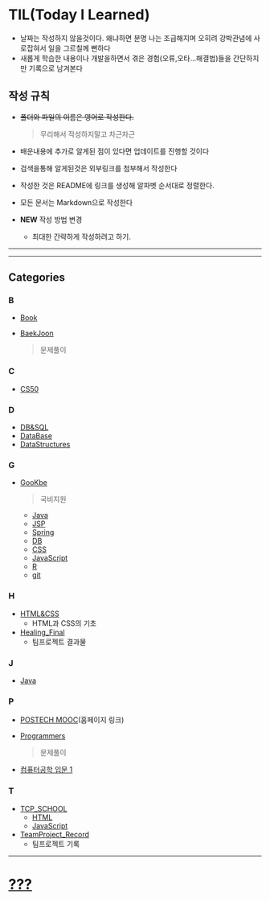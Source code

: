 # TIL(Today I Learned)

- 날짜는 작성하지 않을것이다. 왜냐하면 분명 나는 조급해지며 오히려 강박관념에 사로잡혀서 일을 그르칠께 뻔하다
- 새롭게 학습한 내용이나 개발을하면서 겪은 경험(오류,오타...해결법)들을 간단하지만 기록으로 남겨본다

## 작성 규칙

- ~~폴더와 파일의 이름은 영어로 작성한다.~~

  > 무리해서 작성하지말고 차근차근

- 배운내용에 추가로 알게된 점이 있다면 업데이트를 진행할 것이다

- 검색을통해 알게된것은 외부링크를 첨부해서 작성한다

- 작성한 것은 README에 링크를 생성해 알파벳 순서대로 정렬한다.

- 모든 문서는 Markdown으로 작성한다

- **NEW** 작성 방법 변경
  - 최대한 간략하게 작성하려고 하기.

---

---

## Categories

### B

- [Book](https://github.com/JaeHyun-Ban/TIL/tree/master/Book)

- [BaekJoon](https://github.com/JaeHyun-Ban/TIL/tree/master/BaekJoon)

  > 문제풀이

### C

- [CS50](<https://github.com/JaeHyun-Ban/TIL/tree/master/CS50(2019)>)


### D

- [DB&SQL](https://github.com/JaeHyun-Ban/TIL/tree/master/DBSQL)
- [DataBase](https://github.com/JaeHyun-Ban/TIL/tree/master/Gookbe/database)
- [DataStructures](https://github.com/JaeHyun-Ban/TIL/tree/master/boost_DataStructures)

### G

- [GooKbe](https://github.com/JaeHyun-Ban/TIL/tree/master/Gookbe)

  > 국비지원

  - [Java](https://github.com/JaeHyun-Ban/TIL/tree/master/Gookbe/java)
  - [JSP](https://github.com/JaeHyun-Ban/TIL/tree/master/Gookbe/JSP)
  - [Spring](https://github.com/JaeHyun-Ban/TIL/tree/master/Gookbe/Spring)
  - [DB](https://github.com/JaeHyun-Ban/TIL/tree/master/Gookbe/database)
  - [CSS](https://github.com/JaeHyun-Ban/TIL/tree/master/Gookbe/CSS)
  - [JavaScript](https://github.com/JaeHyun-Ban/TIL/tree/master/Gookbe/JS(%EC%9E%90%EB%B0%94%EC%8A%A4%ED%81%AC%EB%A6%BD%ED%8A%B8))
  - [R](https://github.com/JaeHyun-Ban/TIL/tree/master/Gookbe/R(%EB%8D%B0%EC%9D%B4%ED%84%B0%EB%B6%84%EC%84%9D))
  - [git](https://github.com/JaeHyun-Ban/TIL/tree/master/Gookbe/git)

### H

- [HTML&CSS](https://github.com/JaeHyun-Ban/TIL/tree/master/HTML%26CSS)
  - HTML과 CSS의 기초
- [Healing_Final](https://github.com/JaeHyun-Ban/Healing_Final)
  - 팀프로젝트 결과물


### J

- [Java](https://github.com/JaeHyun-Ban/TIL/tree/master/Java)




### P

- [POSTECH MOOC](https://postech.smartlearn.io/)(홈페이지 링크)

- [Programmers](https://github.com/JaeHyun-Ban/TIL/tree/master/Programmers)

  > 문제풀이

- [컴퓨터공학 입문 1](https://github.com/JaeHyun-Ban/TIL/tree/master/POSTECH%20MOOC/CS_basic1)

  

### T
- [TCP_SCHOOL](https://github.com/JaeHyun-Ban/TIL/tree/master/TCP)
  - [HTML](https://github.com/JaeHyun-Ban/TIL/tree/master/TCP/HTML)
  - [JavaScript](https://github.com/JaeHyun-Ban/TIL/tree/master/TCP/JavaScript)
- [TeamProject_Record](https://github.com/JaeHyun-Ban/TeamProject_Record)
  -  팀프로젝트 기록

---

# [???](https://github.com/JaeHyun-Ban/TIL/blob/master/RandomPlace.md)
